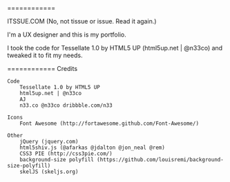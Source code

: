 ============

ITSSUE.COM 
(No, not tissue or issue. Read it again.)

I'm a UX designer and this is my portfolio. 

I took the code for Tessellate 1.0 by HTML5 UP (html5up.net | @n33co) and tweaked it to fit my needs. 

============
Credits
	
	Code
		Tessellate 1.0 by HTML5 UP
		html5up.net | @n33co
		AJ
		n33.co @n33co dribbble.com/n33

	Icons
		Font Awesome (http://fortawesome.github.com/Font-Awesome/)

	Other
		jQuery (jquery.com)
		html5shiv.js (@afarkas @jdalton @jon_neal @rem)
		CSS3 PIE (http://css3pie.com/)
		background-size polyfill (https://github.com/louisremi/background-size-polyfill)
		skelJS (skeljs.org)